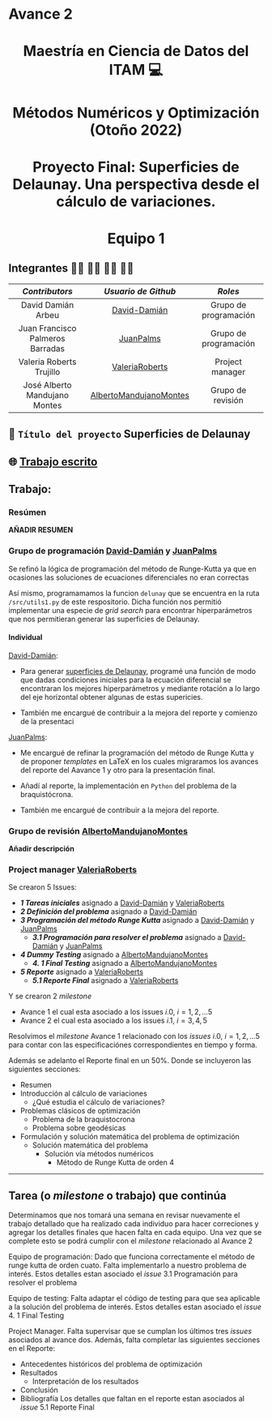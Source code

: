 # Avance 2

<p align = "center">

# <p align = "center"> Maestría en Ciencia de Datos del ITAM :computer:
    
# <p align = "center"> Métodos Numéricos y Optimización (Otoño 2022)    
    
# <p align = "center"> Proyecto Final: Superficies de Delaunay. Una perspectiva desde el cálculo de variaciones.
  
# <p align = "center"> Equipo 1

## Integrantes 👨‍🔬 👨‍🔬 👩‍🔬 👨‍🔬

|     ***Contributors***           |             ***Usuario de Github***                  |  ***Roles***  |                               
|:--------------------------------:|:----------------------------------------------------:|:----------------------:|
|        David Damián Arbeu        |     [David-Damián](https://github.com/David-Damian)  |       Grupo de programación   | 
| Juan Francisco Palmeros Barradas | [JuanPalms](https://github.com/JuanPalms)            |       Grupo de programación   | 
|       Valeria Roberts Trujillo   |  [ValeriaRoberts](https://github.com/ValeriaRoberts) |       Project manager   | 
|  José Alberto Mandujano Montes   | [AlbertoMandujanoMontes](https://github.com/AlbertoMandujanoMontes) |       Grupo de revisión  |

## :rocket: ```Título del proyecto``` Superficies de Delaunay

## 🌐 [Trabajo escrito](https://drive.google.com/file/d/1eFj753-au0vghaDgTBWP7twcqc6HtbRp/view?usp=sharing)

## Trabajo:

### Resúmen

**AÑADIR RESUMEN**

### Grupo de programación [David-Damián](https://github.com/David-Damian) y [JuanPalms](https://github.com/JuanPalms)

Se refinó la lógica de programación del método de Runge-Kutta ya que en ocasiones las soluciones de ecuaciones diferenciales  no eran correctas

Así mismo, programamamos la funcion `delunay` que se encuentra en la ruta `/src/utils1.py` de este respositorio. Dicha función nos permitió implementar una especie de *grid search* para encontrar hiperparámetros que nos permitieran generar las superficies de Delaunay.

#### Individual

[David-Damián](https://github.com/David-Damian): 

- Para generar [superficies de Delaunay](https://www.researchgate.net/publication/236935602_Delaunay_Surfaces), programé una función de modo que dadas condiciones iniciales para la ecuación diferencial se encontraran los mejores hiperparámetros y mediante rotación a lo largo del eje horizontal obtener algunas de estas supericies.

- También me encargué de contribuir a la mejora del reporte y comienzo de la presentaci

[JuanPalms](https://github.com/JuanPalms):

 - Me encargué de refinar la programación del método de Runge Kutta y de proponer *templates* en LaTeX en los cuales migraramos los avances del reporte del Aavance 1 y otro para la presentación final.
 
 - Añadí al reporte, la implementación en `Python` del problema de la braquistócrona.
 
 - También me encargué de contribuir a la mejora del reporte.

### Grupo de revisión [AlbertoMandujanoMontes](https://github.com/AlbertoMandujanoMontes)

**Añadir descripción**

### Project manager [ValeriaRoberts](https://github.com/ValeriaRoberts)

Se crearon 5 Issues:
* ***1 Tareas iniciales*** asignado a [David-Damián](https://github.com/David-Damian) y [ValeriaRoberts](https://github.com/ValeriaRoberts)
* ***2 Definición del problema*** asignado a [David-Damián](https://github.com/David-Damian)
* ***3 Programación del método Runge Kutta*** asignado a [David-Damián](https://github.com/David-Damian) y [JuanPalms](https://github.com/JuanPalms)
    * ***3.1 Programación para resolver el problema*** asignado a [David-Damián](https://github.com/David-Damian) y [JuanPalms](https://github.com/JuanPalms)
* ***4 Dummy Testing*** asignado a [AlbertoMandujanoMontes](https://github.com/AlbertoMandujanoMontes)
    * ***4. 1 Final Testing*** asignado a [AlbertoMandujanoMontes](https://github.com/AlbertoMandujanoMontes)
* ***5 Reporte*** asignado a [ValeriaRoberts](https://github.com/ValeriaRoberts)
    * ***5.1 Reporte Final*** asignado a [ValeriaRoberts](https://github.com/ValeriaRoberts)

Y se crearon 2 *milestone*
* Avance 1 el cual esta asociado a los issues $i.0$, $i=1,2,...5$
* Avance 2 el cual esta asociado a los issues $i.1$, $i=3,4,5$

Resolvimos el *milestone* Avance 1 relacionado con los *issues* $i.0$, $i=1,2,...5$ para contar con las especificaciónes correspondientes en tiempo y forma.

Además se adelanto el Reporte final en un 50%. Donde se incluyeron las siguientes secciones:
* Resumen
* Introducción al cálculo de variaciones
    * ¿Qué estudia el cálculo de variaciones?
* Problemas clásicos de optimización
    * Problema de la braquistocrona
    * Problema sobre geodésicas
* Formulación y solución matemática del problema de optimización
    * Solución matemática del problema
        * Solución vía métodos numéricos
            * Método de Runge Kutta de orden 4

---

## Tarea (o *milestone* o trabajo) que continúa

Determinamos que nos tomará una semana en revisar nuevamente el trabajo detallado que ha realizado cada individuo para hacer correciones y agregar los detalles finales que hacen falta en cada equipo. Una vez que se complete esto se podrá cumplir con el *milestone* relacionado al Avance 2

Equipo de programación:
Dado que funciona correctamente el método de runge kutta de orden cuato. Falta implementarlo a nuestro problema de interés. Estos detalles estan asociado el *issue* 3.1 Programación para resolver el problema

Equipo de testing:
Falta adaptar el código de testing para que sea aplicable a la solución del problema de interés. Estos detalles estan asociado el *issue* 4. 1 Final Testing

Project Manager.
Falta supervisar que se cumplan los últimos tres *issues* asociados al avance dos.
Además, falta completar las siguientes secciones en el Reporte:
* Antecedentes históricos del problema de optimización
* Resultados
    * Interpretación de los resultados
* Conclusión
* Bibliografía
Los detalles que faltan en el reporte estan asociados al *issue* 5.1 Reporte Final
